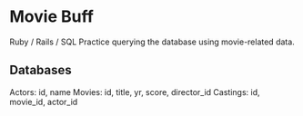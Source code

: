 # Movie Buff
Ruby / Rails / SQL
Practice querying the database using movie-related data.

## Databases
Actors: id, name
Movies: id, title, yr, score, director_id
Castings: id, movie_id, actor_id